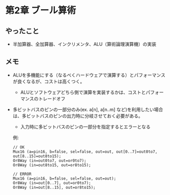 # 第2章 ブール算術

## やったこと

* 半加算器、全加算器、インクリメンタ、ALU（算術論理演算機）の実装

## メモ

* ALUを多機能にする（なるべくハードウェアで演算する）とパフォーマンスが良くなるが、コストは高くつく。
    * ALUとソフトウェアどちら側で演算を実装するかは、コストとパフォーマンスのトレードオフ

* 多ビットバスのピンの一部分のみ(ex. a[n], a[n..m] など)を利用したい場合は、多ビットバスのピンの出力時に分岐させておく必要がある。  
    * 入力時に多ビットバスのピンの一部分を指定するとエラーとなる

    例:
    ```
    // OK
    Mux16 (a=pin16, b=false, sel=false, out=out, out[0..7]=out0to7, out[8..15]=out8to15); 
    Or8Way (in=out0to7, out=or0to7);
    Or8Way (in=out8to15, out=or8to15);

    // ERROR
    Mux16 (a=pin16, b=false, sel=false, out=out); 
    Or8Way (in=out[0..7], out=or0to7);
    Or8Way (in=out[8..15], out=or8to15);
    ```